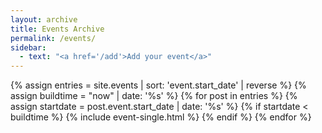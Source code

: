 ```yaml
---
layout: archive
title: Events Archive
permalink: /events/
sidebar:
  - text: "<a href='/add'>Add your event</a>"
---
```


{% assign entries = site.events | sort: 'event.start_date' | reverse %}
{% assign buildtime = "now" | date: '%s' %}
{% for post in entries %}
  {% assign startdate = post.event.start_date | date: '%s' %}
  {% if startdate < buildtime %}
    {% include event-single.html %}
  {% endif %}
{% endfor %}